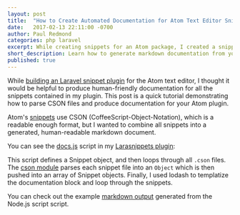 ```yaml
---
layout: post
title:  "How to Create Automated Documentation for Atom Text Editor Snippets"
date:   2017-02-13 22:11:00 -0700
author: Paul Redmond
categories: php laravel
excerpt: While creating snippets for an Atom package, I created a snippet documentation generator for human-friendly snippet documentation.
short_description: Learn how to generate markdown documentation from your Atom plugin snippet files (CSON). This is a quick writeup of how I automated the process of generating documentation from the source CSON files.
published: true
---
```


While [building an Laravel snippet plugin](/php/laravel/2017/02/13/larasnippets-atom-plugin/) for the Atom text editor, I thought it would be helpful to produce human-friendly documentation for all the snippets contained in my plugin. This post is a quick tutorial demonstrating how to parse CSON files and produce documentation for your Atom plugin.

Atom's [snippets](http://flight-manual.atom.io/using-atom/sections/snippets/) use CSON (CoffeeScript-Object-Notation), which is a readable enough format, but I wanted to combine all snippets into a generated, human-readable markdown document.

You can see the [docs.js](https://github.com/paulredmond/atom-larasnippets/blob/master/docs.js) script in my [Larasnippets plugin](https://atom.io/packages/larasnippets):

<script src="https://gist.github.com/paulredmond/31e5b656a2bc63b93a2d3d939ecd38d8.js"></script>

This script defines a Snippet object, and then loops through all `.cson` files. The [cson module](https://www.npmjs.com/package/cson) parses each snippet file into an `Object` which is then pushed into an array of Snippet objects. Finally, I used lodash to templatize the documentation block and loop through the snippets.

You can check out the example [markdown output](https://github.com/paulredmond/atom-larasnippets/blob/master/doc/snippet-reference.markdown) generated from the Node.js script script.
